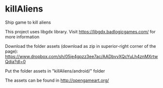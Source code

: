 # killAliens
Ship game to kill aliens

This project uses libgdx library. Visit https://libgdx.badlogicgames.com/ for more information

Download the folder assets (download as zip in superior-right corner of the page): https://www.dropbox.com/sh/05je4gpzz3ee7ac/AADbvvXQcYuLh4znMXrtwQdia?dl=0

Put the folder assets in "killAliens/android/" folder

The assets can be found in http://opengameart.org/